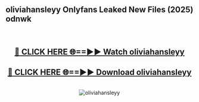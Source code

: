 <h2>oliviahansleyy Onlyfans Leaked New Files (2025) odnwk</h2>
<br>
<div align="center">
<h2><a href="https://mediafiles.top/oliviahansleyy&ref=git" rel="nofollow">🔴 CLICK HERE 🌐==►► Watch oliviahansleyy</a></h2>
<h2><a href="https://mediafiles.top/oliviahansleyy&ref=git" rel="nofollow">🔴 CLICK HERE 🌐==►► Download oliviahansleyy</a></h2>
<br>
<a href="https://mediafiles.top/oliviahansleyy&ref=git" rel="nofollow" data-target="animated-image.originalLink"><img src="https://i.ibb.co.com/xMMVF88/686577567.gif" alt="oliviahansleyy" style="max-width: 100%; display: inline-block;" data-target="animated-image.originalImage"></a>
</div>
<br>
<br>